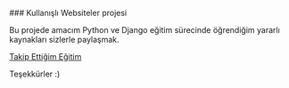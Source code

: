 ### Kullanışlı Websiteler projesi

Bu projede amacım Python ve Django eğitim sürecinde öğrendiğim yararlı kaynakları sizlerle paylaşmak. 

[Takip Ettiğim Eğitim](https://github.com/hakanyalcinkaya/Uctan-Uca-Projelerle-Sifirdan-Full-Stack-Python-ve-Django-Egitimi.git)

Teşekkürler :)
